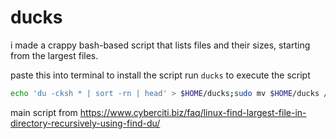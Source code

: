 # ducks
i made a crappy bash-based script that lists files and their sizes, starting from the largest files.

paste this into terminal to install the script
run `ducks` to execute the script
```bash
echo 'du -cksh * | sort -rn | head' > $HOME/ducks;sudo mv $HOME/ducks /usr/bin/ducks;sudo chmod +x /usr/bin/ducks
```
main script from https://www.cyberciti.biz/faq/linux-find-largest-file-in-directory-recursively-using-find-du/
